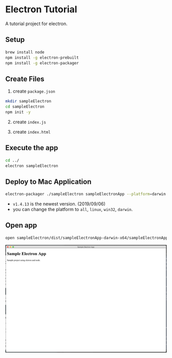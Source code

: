 # Electron Tutorial

A tutorial project for electron.

## Setup
```bash
brew install node
npm install -g electron-prebuilt
npm install -g electron-packager
```

## Create Files
1. create `package.json`
```bash
mkdir sampleElectron
cd sampleElectron
npm init -y
```

2. create `index.js`

3. create `index.html`

## Execute the app
```bash
cd ../
electron sampleElectron
```

## Deploy to Mac Application
```bash
electron-packager ./sampleElectron sampleElectronApp --platform=darwin --arch=x64 --electronVersion=1.4.13 --out=sampleElectron/dist
```
- `v1.4.13` is the newest version. (2019/09/06)
- you can change the platform to `all`, `linux`, `win32`, `darwin`.

## Open app
```bash
open sampleElectron/dist/sampleElectronApp-darwin-x64/sampleElectronApp.app/
```

<img src="./product.png">
